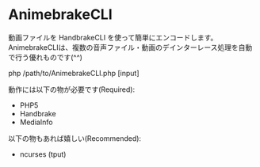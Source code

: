 # AnimebrakeCLI

動画ファイルを HandbrakeCLI を使って簡単にエンコードします。  
AnimebrakeCLIは、複数の音声ファイル・動画のデインターレース処理を自動で行う優れものです(^^)

php /path/to/AnimebrakeCLI.php [input]

動作には以下の物が必要です(Required):

- PHP5
- Handbrake
- MediaInfo

以下の物もあれば嬉しい(Recommended):

- ncurses (tput)
